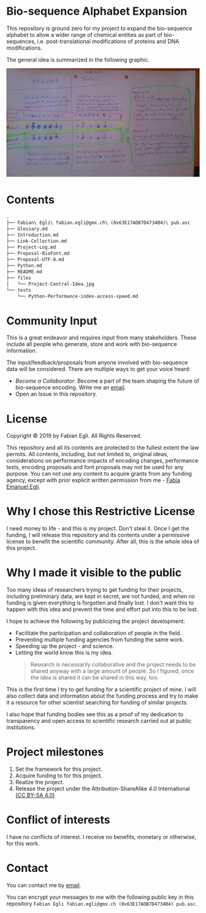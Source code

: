 # Bio-sequence Alphabet Expansion

This repository is ground zero for my project to expand the bio-sequence
alphabet to allow a wider range of chemical entities as part of bio-sequences,
i.e. post-translational modifications of proteins and DNA modifications.

The general idea is summarized in the following graphic.

![Project-Central-Idea.jpg A visual and textual explanation of the project ideas and goals.](/files/Project-Central-Idea.jpg)


# Contents

```
.
├── Fabian\ Egli\ fabian.egli@gmx.ch\ (0x63E17ADB7D4734B4)\ pub.asc
├── Glossary.md
├── Introduction.md
├── Link-Collection.md
├── Project-Log.md
├── Proposal-BioFont.md
├── Proposal-UTF-8.md
├── Python.md
├── README.md
├── files
│   └── Project-Central-Idea.jpg
└── tests
    └── Python-Performance-index-access-speed.md
```


# Community Input

This is a great endeavor and requires input from many stakeholders. These
include all people who generate, store and work with bio-sequence information.

The input/feedback/proposals from anyone involved with bio-sequence data will be
considered. There are multiple ways to get your voice heard:

* *Become a Collaborator*: Become a part of the team shaping the future of
bio-sequence encoding. Write me an [email][1].
* Open an Issue in this repository.


# License

Copyright © 2019 by Fabian Egli.
All Rights Reserved.

This repository and all its contents are protected to the fullest extent the
law permits. All contents, including, but not limited to, original ideas,
considerations on performance impacts of encoding changes, performance tests,
encoding proposals and font proposals may not be used for any purpose. You can
not use any content to acquire grants from any funding agency, except with
prior explicit written permission from me - [Fabia Emanuel Egli][1].


# Why I chose this Restrictive License

I need money to life - and this is my project. Don't steal it. Once I get the
funding, I will release this repository and its contents under a permissive
license to benefit the scientific community. After all, this is the whole idea
of this project.


# Why I made it visible to the public

Too many ideas of researchers trying to get funding for their projects,
including preliminary data, are kept in secret, are not funded, and when no
funding is given everything is forgotten and finally lost. I don't want this to
happen with this idea and prevent the time and effort put into this to be lost.

I hope to achieve the following by publicizing the project development:

* Facilitate the participation and collaboration of people in the field.
* Preventing multiple funding agencies from funding the same work.
* Speeding up the project - and science.
* Letting the world know this is my idea.
    > Research is necessarily collaborative and the project needs to be shared
    anyway with a large amount of people. So I figured, once the idea is shared
    it can be shared in this way, too.

This is the first time I try to get funding for a scientific project of mine.
I will also collect data and information about the funding process and try to
make it a resource for other scientist searching for funding of similar
projects.

I also hope that funding bodies see this as a proof of my dedication to
transparency and open access to scientific research carried out at public
institutions.


# Project milestones

1. Set the framework for this project.
2. Acquire funding to for this project.
2. Realize the project.
3. Release the project under the Attribution-ShareAlike 4.0 International [(CC
  BY-SA 4.0)](https://creativecommons.org/licenses/by-sa/4.0/)


# Conflict of interests

I have no conflicts of interest. I receive no benefits, monetary or otherwise,
for this work.


# Contact

You can contact me by [email][1].

You can encrypt your messages to me with the following public key in this repository `Fabian Egli fabian.egli@gmx.ch (0x63E17ADB7D4734B4) pub.asc`.

[1]: mailto:fabian.egli@gmx.ch
